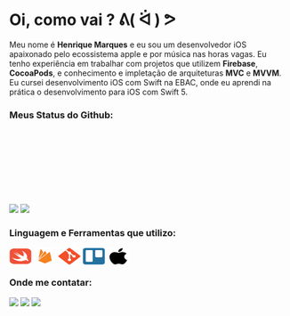 # Oi, como vai ? ᕕ( ᐛ ) ᕗ

Meu nome é **Henrique Marques** e eu sou um desenvolvedor iOS apaixonado pelo ecossistema apple e por música nas horas vagas. Eu tenho experiência em trabalhar com projetos que utilizem **Firebase**, **CocoaPods**, e conhecimento e impletação de arquiteturas **MVC** e **MVVM**. Eu cursei desenvolvimento iOS com Swift na EBAC, onde eu aprendi na prática o desenvolvimento para iOS com Swift 5.

<h3>Meus Status do Github:</h3>
<div>
  <div href="https://rickymarq.github.io">
    <img height="150em" src="https://github-readme-stats.vercel.app/api?username=RickyMarq&show_icons=true&theme=gruvbox&include_all_commits=true&count_private=true"/>
  <img height="150em" src="https://github-readme-stats.vercel.app/api/top-langs/?username=RickyMarq&layout=compact&langs_count=7&theme=gruvbox"/><img height="150"

</div>
<h3 align="left">Linguagem e Ferramentas que utilizo:</h3>
<p aligh="left">

  <img align="center" alt="Rick-React" height="30" width="40" src="https://raw.githubusercontent.com/devicons/devicon/master/icons/swift/swift-original.svg">
  <img align="center" alt="Rick-Ts" height="30" width="40" src="https://raw.githubusercontent.com/devicons/devicon/master/icons/firebase/firebase-plain.svg">
  <img align="center" alt="Rick-Ts" height="30" width="40" src="https://raw.githubusercontent.com/devicons/devicon/master/icons/git/git-original.svg">
  <img align="center" alt="Rick-Ts" height="30" width="40" src="https://raw.githubusercontent.com/devicons/devicon/master/icons/trello/trello-plain.svg"> 
  <img align="center" alt="Rick-Ts" height="30" width="40" src="https://raw.githubusercontent.com/devicons/devicon/master/icons/apple/apple-original.svg">
  
  
 
 <h3>Onde me contatar:</h3>
  <div> 
  <a href="https://www.instagram.com/henrique_marques76/" target="_blank"><img src="https://img.shields.io/badge/-Instagram-%23E4405F?style=for-the-badge&logo=instagram&logoColor=white" target="_blank"></a> 
  <a href = "mailto:henriquefmcosta75@gmail.com"><img src="https://img.shields.io/badge/-Gmail-%23333?style=for-the-badge&logo=gmail&logoColor=white" target="_blank"></a>
  <a href="https://www.linkedin.com/in/henrique-marques-5553581b5/" target="_blank"><img src="https://img.shields.io/badge/-LinkedIn-%230077B5?style=for-the-badge&logo=linkedin&logoColor=white" target="_blank"></a>

</div>

















